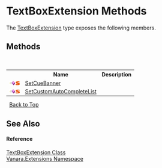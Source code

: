 # TextBoxExtension Methods
 

The <a href="fc912210-393b-3ae0-5932-d908eaca7423">TextBoxExtension</a> type exposes the following members.


## Methods
&nbsp;<table><tr><th></th><th>Name</th><th>Description</th></tr><tr><td>![Public method](media/pubmethod.gif "Public method")![Static member](media/static.gif "Static member")</td><td><a href="cf9a07c9-dd25-3f2c-6ad8-48ecba224d9e">SetCueBanner</a></td><td /></tr><tr><td>![Public method](media/pubmethod.gif "Public method")![Static member](media/static.gif "Static member")</td><td><a href="e8ad42c5-e861-a3bf-76db-cf3f7dc3adf8">SetCustomAutoCompleteList</a></td><td /></tr></table>&nbsp;
<a href="#textboxextension-methods">Back to Top</a>

## See Also


#### Reference
<a href="fc912210-393b-3ae0-5932-d908eaca7423">TextBoxExtension Class</a><br /><a href="9abe54ff-18ce-e333-beed-30e855655381">Vanara.Extensions Namespace</a><br />